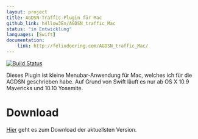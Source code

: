 ```yaml
---
layout: project
title: AGDSN-Traffic-Plugin für Mac
github_link: h4llow3En/AGDSN_traffic_Mac
status: "in Entwicklung"
languages: [Swift]
documentation:
    link: http://felixdoering.com/AGDSN_traffic_Mac/
---
```


[![Build Status](https://travis-ci.org/h4llow3En/AGDSN_traffic_Mac.svg)](https://travis-ci.org/h4llow3En/AGDSN_traffic_Mac)

Dieses Plugin ist kleine Menubar-Anwendung für Mac, welches ich für die AGDSN geschrieben habe.
Auf Grund von Swift läuft es nur ab OS X 10.9 Mavericks und 10.10 Yosemite.

# Download
[Hier](https://github.com/h4llow3En/AGDSN_traffic_Mac/releases/latest) geht es zum Download der aktuellsten Version.
